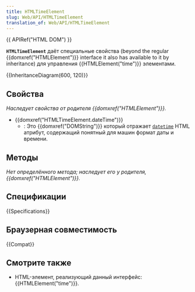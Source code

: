 ```yaml
---
title: HTMLTimeElement
slug: Web/API/HTMLTimeElement
translation_of: Web/API/HTMLTimeElement
---
```


{{ APIRef("HTML DOM") }}

**`HTMLTimeElement`** даёт специальные свойства (beyond the regular {{domxref("HTMLElement")}} interface it also has available to it by inheritance) для управления {{HTMLElement("time")}} элементами.

{{InheritanceDiagram(600, 120)}}

## Свойства

_Наследует свойства от родителя {{domxref("HTMLElement")}}._

- {{domxref("HTMLTimeElement.dateTime")}}
  - : Это {{domxref("DOMString")}} который отражает [`datetime`](/ru/docs/Web/HTML/Element/time#datetime) HTML атрибут, содержащий понятный для машин формат даты и времени.

## Методы

_Нет определённого метода; наследует его у родителя, {{domxref("HTMLElement")}}._

## Спецификации

{{Specifications}}

## Браузерная совместимость

{{Compat}}

## Смотрите также

- HTML-элемент, реализующий данный интерфейс: {{HTMLElement("time")}}.
